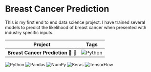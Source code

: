 # Breast Cancer Prediction

This is my first end to end data science project. I have trained several models to predict the likelihood of breast cancer when presented with industry specific inputs.

| Project                                  | Tags                                                                                                                                                                                                                                                                                                                                                                                                                                                                             |
| ---------------------------------------- | -------------------------------------------------------------------------------------------------------------------------------------------------------------------------------------------------------------------------------------------------------------------------------------------------------------------------------------------------------------------------------------------------------------------------------------------------------------------------------- |
| **Breast Cancer Prediction** 🙈 🤖          | ![Python](https://img.shields.io/badge/python-%2314354C.svg?style=for-the-badge&logo=python&logoColor=white) 
<img alt="Python" src="https://img.shields.io/badge/Python-FFD43B?style=for-the-badge&logo=python&logoColor=darkgreen" />
<img alt="Pandas" src="https://img.shields.io/badge/pandas-%23150458.svg?style=for-the-badge&logo=pandas&logoColor=white" />
<img alt="NumPy" src="https://img.shields.io/badge/numpy-%23013243.svg?style=for-the-badge&logo=numpy&logoColor=white" />
<img alt="Keras" src="https://img.shields.io/badge/Keras-%23D00000.svg?style=for-the-badge&logo=Keras&logoColor=white"/>
<img alt="TensorFlow" src="https://img.shields.io/badge/TensorFlow-%23FF6F00.svg?style=for-the-badge&logo=TensorFlow&logoColor=white" />

